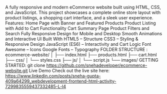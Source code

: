 A fully responsive and modern eCommerce website built using HTML, CSS, and JavaScript. This project showcases a complete online store layout with product listings, a shopping cart interface, and a sleek user experience.
 Features:
 Home Page with Banner and Featured Products
Product Listing with Add to Cart Functionality
Cart Summary Page
Product Filters and Search
Fully Responsive Design for Mobile and Desktop
 Smooth Animations and Interactive UI
 Built With
HTML5 – Structure
CSS3 – Styling & Responsive Design
JavaScript (ES6) – Interactivity and Cart Logic
Font Awesome – Icons
Google Fonts – Typography
FOLDER STRUCTURE :
ecommerce-website/
│
├── index.html
├── products.html
├── cart.html
├── css/
│   └── styles.css
├── js/
│   └── script.js
└── images/
GETTING STARTED:
git clone https://github.com/snehadeveloper/ecommerce-website.git
 Live Demo
Check out the live site here: https://www.linkedin.com/posts/sneha-gupta-409a64299_webdevelopment-frontend-html-activity-7299835559437332485-L-l4
